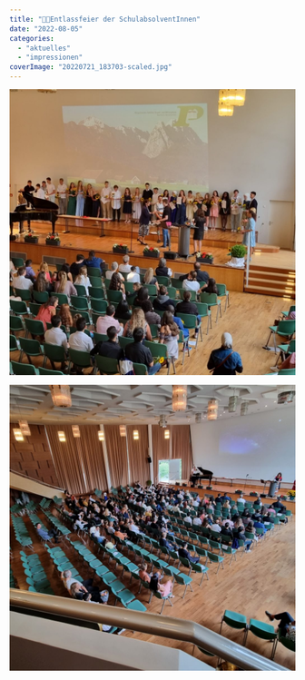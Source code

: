 ```yaml
---
title: "🧑‍🎓Entlassfeier der SchulabsolventInnen"
date: "2022-08-05"
categories: 
  - "aktuelles"
  - "impressionen"
coverImage: "20220721_183703-scaled.jpg"
---
```


[![](images/20220721_183703-1024x1024.jpg)](https://volksschule-partenkirchen.de/wp-content/uploads/20220721_183703-scaled.jpg)

[![](images/20220721_171203-1024x1024.jpg)](https://volksschule-partenkirchen.de/wp-content/uploads/20220721_171203-scaled.jpg)
